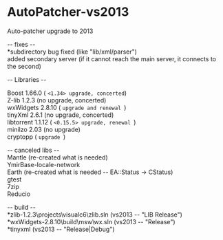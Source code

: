 # AutoPatcher-vs2013
Auto-patcher upgrade to 2013

-- fixes --</br>
*subdirectory bug fixed (like "lib/xml/parser") </br>
added secondary server (if it cannot reach the main server, it connects to the second)</br>

-- Libraries -- </br>

Boost 1.66.0 ( ```<1.34> upgrade, concerted```) </br>
Z-lib 1.2.3 (no upgrade, concerted) </br>
wxWidgets 2.8.10 ( ```upgrade and renewal ```) </br>
tinyXml 2.6.1 (no upgrade, concerted) </br>
libtorrent 1.1.12 ( ```<0.15.5> upgrade, renewal ```) </br>
minilzo 2.03 (no upgrade) </br>
cryptopp ( ```upgrade ```) </br>

-- canceled libs -- </br>
Mantle (re-created what is needed) </br>
YmirBase-locale-network </br>
Earth (re-created what is needed -- EA::Status -> CStatus) </br>
gtest </br>
7zip </br>
Reducio </br>


-- build -- </br>
*zlib-1.2.3\projects\visualc6\zlib.sln (vs2013 -- "LIB Release") </br>
*wxWidgets-2.8.10\build\msw\wx.sln (vs2013 -- "Release") </br>
*tinyxml (vs2013 -- "Release|Debug") </br>
